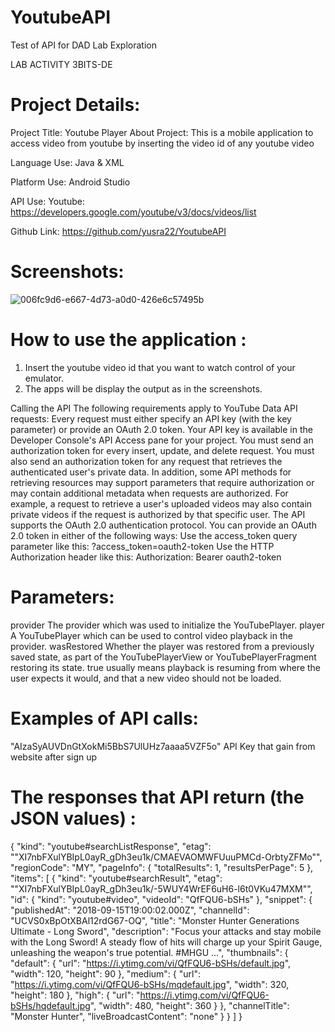# YoutubeAPI
Test of API for DAD Lab Exploration

LAB ACTIVITY
3BITS-DE

# Project Details:
Project Title:	Youtube Player
About Project:	This is a mobile application to access video from youtube by inserting the video id of any youtube video

Language Use:	Java & XML

Platform Use:	Android Studio

API Use:	Youtube: https://developers.google.com/youtube/v3/docs/videos/list

Github Link:	https://github.com/yusra22/YoutubeAPI


# Screenshots:

![006fc9d6-e667-4d73-a0d0-426e6c57495b](https://user-images.githubusercontent.com/38873636/48002751-6e0be100-e147-11e8-9880-5ef4be33333c.jpg)

# How to use the application :
1. Insert the youtube video id that you want to watch
control of your emulator.
2. The apps will be display the output as in the screenshots.

Calling the API
The following requirements apply to YouTube Data API requests:
Every request must either specify an API key (with the key parameter) or provide an OAuth 2.0 token. Your API key is available in the Developer Console's API Access pane for your project.
You must send an authorization token for every insert, update, and delete request. You must also send an authorization token for any request that retrieves the authenticated user's private data.
In addition, some API methods for retrieving resources may support parameters that require authorization or may contain additional metadata when requests are authorized. For example, a request to retrieve a user's uploaded videos may also contain private videos if the request is authorized by that specific user.
The API supports the OAuth 2.0 authentication protocol. You can provide an OAuth 2.0 token in either of the following ways:
Use the access_token query parameter like this: ?access_token=oauth2-token
Use the HTTP Authorization header like this: Authorization: Bearer oauth2-token

# Parameters:
provider	The provider which was used to initialize the YouTubePlayer.
player	A YouTubePlayer which can be used to control video playback in the provider.
wasRestored	Whether the player was restored from a previously saved state, as part of the YouTubePlayerView or YouTubePlayerFragment restoring its state. true usually means playback is resuming from where the user expects it would, and that a new video should not be loaded.

# Examples of API calls:
	
"AIzaSyAUVDnGtXokMi5BbS7UlUHz7aaaa5VZF5o"	API Key that gain from website
after sign up

# The responses that API return (the JSON values) :

{
 "kind": "youtube#searchListResponse",
 "etag": "\"XI7nbFXulYBIpL0ayR_gDh3eu1k/CMAEVAOMWFUuuPMCd-OrbtyZFMo\"",
 "regionCode": "MY",
 "pageInfo": {
  "totalResults": 1,
  "resultsPerPage": 5
 },
 "items": [
  {
   "kind": "youtube#searchResult",
   "etag": "\"XI7nbFXulYBIpL0ayR_gDh3eu1k/-5WUY4WrEF6uH6-l6t0VKu47MXM\"",
   "id": {
    "kind": "youtube#video",
    "videoId": "QfFQU6-bSHs"
   },
   "snippet": {
    "publishedAt": "2018-09-15T19:00:02.000Z",
    "channelId": "UCVS0xBpOtXBAl12rdG67-OQ",
    "title": "Monster Hunter Generations Ultimate - Long Sword",
    "description": "Focus your attacks and stay mobile with the Long Sword! A steady flow of hits will charge up your Spirit Gauge, unleashing the weapon's true potential. #MHGU ...",
    "thumbnails": {
     "default": {
      "url": "https://i.ytimg.com/vi/QfFQU6-bSHs/default.jpg",
      "width": 120,
      "height": 90
     },
     "medium": {
      "url": "https://i.ytimg.com/vi/QfFQU6-bSHs/mqdefault.jpg",
      "width": 320,
      "height": 180
     },
     "high": {
      "url": "https://i.ytimg.com/vi/QfFQU6-bSHs/hqdefault.jpg",
      "width": 480,
      "height": 360
     }
    },
    "channelTitle": "Monster Hunter",
    "liveBroadcastContent": "none"
   }
  }
 ]
}
